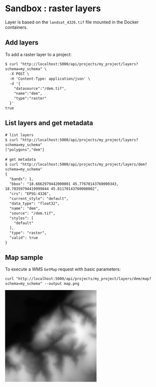 # Sandbox : raster layers

Layer is based on the `landsat_4326.tif` file mounted in the Docker containers.

## Add layers

To add a raster layer to a project:

```` shell
$ curl "http://localhost:5000/api/projects/my_project/layers?schema=my_schema" \
  -X POST \
  -H 'Content-Type: application/json' \
  -d '{
    "datasource":"/dem.tif",
    "name":"dem",
    "type":"raster"
  }'
true
````

## List layers and get metadata

```` shell
# list layers
$ curl "http://localhost:5000/api/projects/my_project/layers?schema=my_schema"
["polygons","dem"]

# get metadata
$ curl "http://localhost:5000/api/projects/my_project/layers/dem?schema=my_schema"
{
  "bands": 1,
  "bbox": "18.6662979442000001 45.77670143760000343, 18.70359794419999844 45.81170143760000002",
  "crs": "EPSG:4326",
  "current_style": "default",
  "data_type": "float32",
  "name": "dem",
  "source": "/dem.tif",
  "styles": [
    "default"
  ],
  "type": "raster",
  "valid": true
}
````

## Map sample

To execute a WMS `GetMap` request with basic parameters:

```` shell
curl "http://localhost:5000/api/projects/my_project/layers/dem/map?schema=my_schema" --output map.png
````

<img src="../../images/raster_dem_map.png" width="300">
